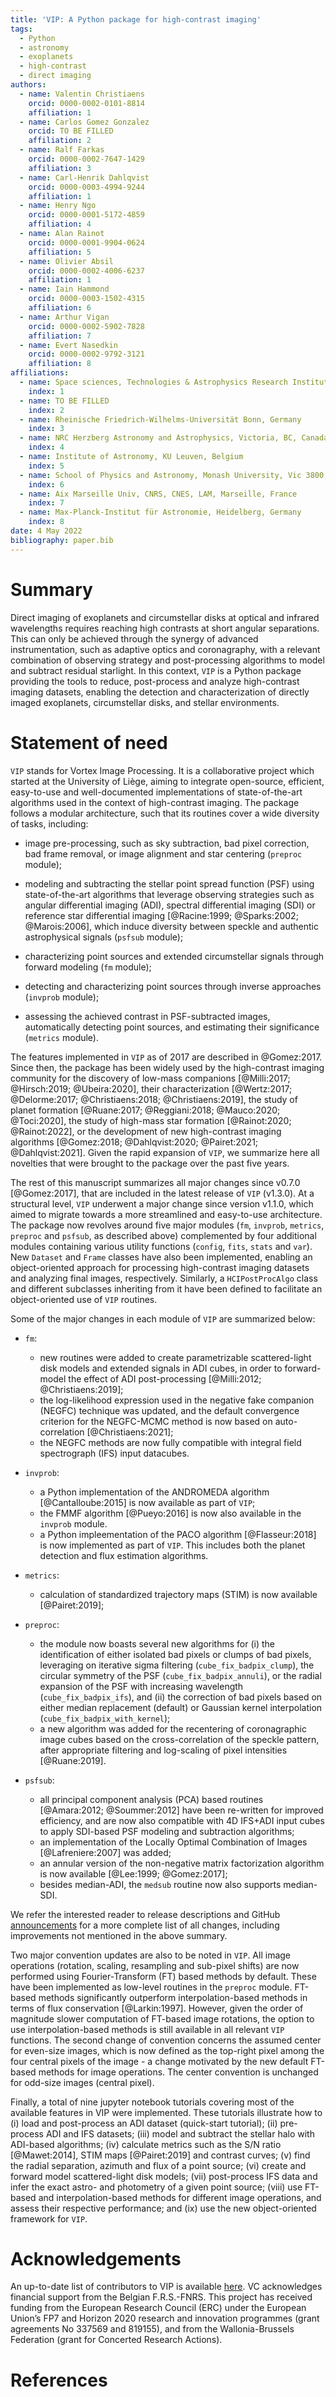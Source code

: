 ```yaml
---
title: 'VIP: A Python package for high-contrast imaging'
tags:
  - Python
  - astronomy
  - exoplanets
  - high-contrast
  - direct imaging
authors:
  - name: Valentin Christiaens
    orcid: 0000-0002-0101-8814
    affiliation: 1
  - name: Carlos Gomez Gonzalez
    orcid: TO BE FILLED
    affiliation: 2
  - name: Ralf Farkas
    orcid: 0000-0002-7647-1429
    affiliation: 3
  - name: Carl-Henrik Dahlqvist
    orcid: 0000-0003-4994-9244
    affiliation: 1
  - name: Henry Ngo
    orcid: 0000-0001-5172-4859
    affiliation: 4
  - name: Alan Rainot
    orcid: 0000-0001-9904-0624
    affiliation: 5
  - name: Olivier Absil
    orcid: 0000-0002-4006-6237
    affiliation: 1
  - name: Iain Hammond
    orcid: 0000-0003-1502-4315
    affiliation: 6
  - name: Arthur Vigan
    orcid: 0000-0002-5902-7828
    affiliation: 7
  - name: Evert Nasedkin
    orcid: 0000-0002-9792-3121
    affiliation: 8
affiliations:
  - name: Space sciences, Technologies & Astrophysics Research Institute, Université de Liège, Belgium
    index: 1
  - name: TO BE FILLED
    index: 2
  - name: Rheinische Friedrich-Wilhelms-Universität Bonn, Germany
    index: 3
  - name: NRC Herzberg Astronomy and Astrophysics, Victoria, BC, Canada
    index: 4
  - name: Institute of Astronomy, KU Leuven, Belgium
    index: 5
  - name: School of Physics and Astronomy, Monash University, Vic 3800, Australia
    index: 6
  - name: Aix Marseille Univ, CNRS, CNES, LAM, Marseille, France
    index: 7
  - name: Max-Planck-Institut für Astronomie, Heidelberg, Germany
    index: 8
date: 4 May 2022
bibliography: paper.bib
---
```


# Summary

Direct imaging of exoplanets and circumstellar disks at optical and infrared
wavelengths requires reaching high contrasts at short angular separations. This
can only be achieved through the synergy of advanced instrumentation, such as
adaptive optics and coronagraphy, with a relevant combination of observing strategy
and post-processing algorithms to model and subtract residual starlight. In this
context, ``VIP`` is a Python package providing the tools to reduce,
post-process and analyze high-contrast imaging datasets, enabling the detection
and characterization of directly imaged exoplanets, circumstellar disks, and
stellar environments.

# Statement of need

``VIP`` stands for Vortex Image Processing. It is a collaborative project
which started at the University of Liège, aiming to integrate open-source,
efficient, easy-to-use and well-documented implementations of state-of-the-art
algorithms used in the context of high-contrast imaging. The package follows a
modular architecture, such that its routines cover a wide diversity of tasks,
including:

* image pre-processing, such as sky subtraction, bad pixel correction, bad
frame removal, or image alignment and star centering (`preproc` module);

* modeling and subtracting the stellar point spread function (PSF) using
state-of-the-art algorithms that leverage observing strategies such as angular
differential imaging (ADI), spectral differential imaging (SDI) or reference
star differential imaging [@Racine:1999; @Sparks:2002; @Marois:2006], which
induce diversity between speckle and authentic astrophysical signals (`psfsub`
module);

* characterizing point sources and extended circumstellar signals through
forward modeling (`fm` module);

* detecting and characterizing point sources through inverse approaches
(`invprob` module);

* assessing the achieved contrast in PSF-subtracted images, automatically
detecting point sources, and estimating their significance (`metrics` module).

The features implemented in ``VIP`` as of 2017 are described in @Gomez:2017.
Since then, the package has been widely used by the high-contrast imaging
community for the discovery of low-mass companions
[@Milli:2017;  @Hirsch:2019;  @Ubeira:2020], their characterization
[@Wertz:2017;  @Delorme:2017;  @Christiaens:2018;  @Christiaens:2019], the study
of planet formation [@Ruane:2017;  @Reggiani:2018;  @Mauco:2020;  @Toci:2020],
the study of high-mass star formation [@Rainot:2020;  @Rainot:2022], or the
development of new high-contrast imaging algorithms
[@Gomez:2018;  @Dahlqvist:2020;  @Pairet:2021;  @Dahlqvist:2021]. Given the
rapid expansion of ``VIP``, we summarize here all novelties that were brought
to the package over the past five years.

The rest of this manuscript summarizes all major changes since v0.7.0
[@Gomez:2017], that are included in the latest release of ``VIP`` (v1.3.0). At
a structural level, ``VIP`` underwent a major change since version v1.1.0, which
aimed to migrate towards a more streamlined and easy-to-use architecture. The
package now revolves around five major modules (`fm`, `invprob`, `metrics`,
`preproc` and `psfsub`, as described above) complemented by four additional
modules containing various utility functions (`config`, `fits`,
`stats` and `var`). New `Dataset` and `Frame` classes have also been
implemented, enabling an object-oriented approach for processing high-contrast
imaging datasets and analyzing final images, respectively. Similarly, a
`HCIPostProcAlgo` class and different subclasses inheriting from it have been
defined to facilitate an object-oriented use of ``VIP`` routines.

Some of the major changes in each module of ``VIP`` are summarized below:

* `fm`:
    - new routines were added to create parametrizable scattered-light disk
    models and extended signals in ADI cubes, in order to forward-model the
    effect of ADI post-processing [@Milli:2012; @Christiaens:2019];
    - the log-likelihood expression used in the negative fake companion (NEGFC)
    technique was updated, and the default convergence criterion for the
    NEGFC-MCMC method is now based on auto-correlation [@Christiaens:2021];
    - the NEGFC methods are now fully compatible with integral field
    spectrograph (IFS) input datacubes.

* `invprob`:
    - a Python implementation of the ANDROMEDA algorithm [@Cantalloube:2015] is
    now available as part of ``VIP``;
    - the FMMF algorithm [@Pueyo:2016] is now also available in the `invprob`
    module.
    - a Python impleementation of the PACO algorithm [@Flasseur:2018] is now
    implemented as part of ``VIP``. This includes both the planet detection
    and flux estimation algorithms.

* `metrics`:
    - calculation of standardized trajectory maps (STIM) is now available
    [@Pairet:2019];

* `preproc`:
    - the module now boasts several new algorithms for (i) the identification
    of either isolated bad pixels or clumps of bad pixels, leveraging on
    iterative sigma filtering (`cube_fix_badpix_clump`), the circular symmetry
    of the PSF (`cube_fix_badpix_annuli`), or the radial expansion of the PSF
    with increasing wavelength (`cube_fix_badpix_ifs`), and (ii) the correction
    of bad pixels based on either median replacement (default) or Gaussian
    kernel interpolation (`cube_fix_badpix_with_kernel`);
    - a new algorithm was added for the recentering of coronagraphic image cubes
    based on the cross-correlation of the speckle pattern, after appropriate
    filtering and log-scaling of pixel intensities [@Ruane:2019].

* `psfsub`:
    - all principal component analysis (PCA) based routines
    [@Amara:2012; @Soummer:2012] have been re-written for improved efficiency,
    and are now also compatible with 4D IFS+ADI input cubes to apply SDI-based
    PSF modeling and subtraction algorithms;
    - an implementation of the Locally Optimal Combination of Images
    [@Lafreniere:2007] was added;
    - an annular version of the non-negative matrix factorization algorithm
    is now available [@Lee:1999; @Gomez:2017];
    - besides median-ADI, the `medsub` routine now also supports median-SDI.

We refer the interested reader to release descriptions and GitHub
[announcements](https://github.com/vortex-exoplanet/VIP/discussions/categories/announcements)
for a more complete list of all changes, including improvements not mentioned
in the above summary.

Two major convention updates are also to be noted in ``VIP``. All image
operations (rotation, scaling, resampling and sub-pixel shifts) are now
performed using Fourier-Transform (FT) based methods by default. These have
been implemented as low-level routines in the `preproc` module. FT-based methods
significantly outperform interpolation-based methods in terms of flux
conservation [@Larkin:1997]. However, given the order of magnitude slower
computation of FT-based image rotations, the option to use interpolation-based
methods is still available in all relevant ``VIP`` functions. The second change
of convention concerns the assumed center for even-size images, which is now
defined as the top-right pixel among the four central pixels of the image - a
change motivated by the new default FT-based methods for image operations. The
center convention is unchanged for odd-size images (central pixel).

Finally, a total of nine jupyter notebook tutorials covering most of the
available features in VIP were implemented. These tutorials illustrate how to
(i) load and post-process an ADI dataset (quick-start tutorial); (ii)
pre-process ADI and IFS datasets; (iii) model and subtract the stellar halo with
ADI-based algorithms; (iv) calculate metrics such as the S/N ratio
[@Mawet:2014], STIM maps [@Pairet:2019] and contrast curves; (v) find the radial
separation, azimuth and flux of a point source; (vi) create and forward model
scattered-light disk models; (vii) post-process IFS data and infer the exact
astro- and photometry of a given point source; (viii) use FT-based and
interpolation-based methods for different image operations, and assess their
respective performance; and (ix) use the new object-oriented framework for
``VIP``.


# Acknowledgements

An up-to-date list of contributors to VIP is available
[here](https://github.com/vortex-exoplanet/VIP/graphs/contributors?from=2015-07-26&to=2022-04-27&type=a).
VC acknowledges financial support from the Belgian F.R.S.-FNRS. This project
has received funding from the European Research Council (ERC) under the
European Union’s FP7 and Horizon 2020 research and innovation programmes (grant
agreements No 337569 and 819155), and from the Wallonia-Brussels Federation
(grant for Concerted Research Actions).

# References
